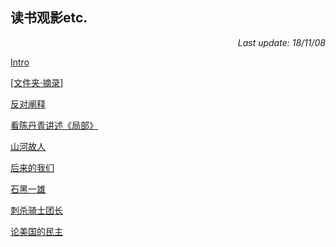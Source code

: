 ## 读书观影etc.

<p align="right"><I>Last update: 18/11/08</I></p>

[Intro](Reading/Intro_Reading.md)

[[文件夹·摘录]](Reading_Quote.md)

[反对阐释](Reading/181107_反对阐释.md)

[看陈丹青讲述《局部》](Reading/181106_看陈丹青讲述《局部》.md)

[山河故人](Reading/181105_山河故人.md)

[后来的我们](Reading/181104_后来的我们.md)

[石黑一雄](Reading/181020_石黑一雄.md)

[刺杀骑士团长](Reading/180905_刺杀骑士团长.md)

[论美国的民主](Reading/180822_论美国的民主.md)